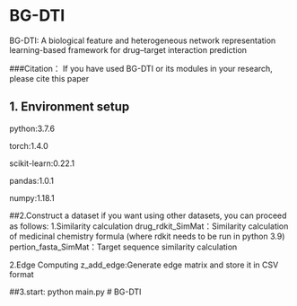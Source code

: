 # BG-DTI
BG-DTI: A biological feature and heterogeneous network representation learning-based framework for drug–target interaction prediction

###Citation：
If you have used BG-DTI or its modules in your research, please cite this paper

## 1. Environment setup
  python:3.7.6  

  torch:1.4.0  

  scikit-learn:0.22.1  

  pandas:1.0.1  

  numpy:1.18.1

##2.Construct a dataset
  if you want using other datasets, you can proceed as follows:
  1.Similarity calculation
  drug_rdkit_SimMat：Similarity calculation of medicinal chemistry formula (where rdkit needs to be run in python 3.9)
  pertion_fasta_SimMat：Target sequence similarity calculation

  2.Edge Computing
  z_add_edge:Generate edge matrix and store it in CSV format

##3.start:
  python main.py  # BG-DTI
